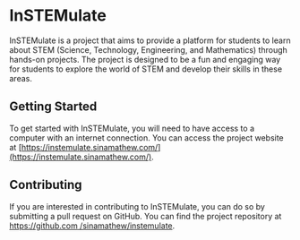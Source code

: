 # InSTEMulate

InSTEMulate is a project that aims to provide a platform for students to learn about STEM (Science, Technology, Engineering, and Mathematics) through hands-on projects. The project is designed to be a fun and engaging way for students to explore the world of STEM and develop their skills in these areas.

## Getting Started

To get started with InSTEMulate, you will need to have access to a computer with an internet connection. You can access the project website at [https://instemulate.sinamathew.com/](https://instemulate.sinamathew.com/).

## Contributing

If you are interested in contributing to InSTEMulate, you can do so by submitting a pull request on GitHub. You can find the project repository at [https://github.com /sinamathew/instemulate](https://github.com/sinamathew/instemulate).
